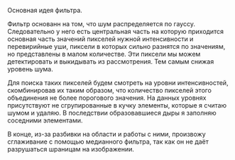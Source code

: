 Основная идея фильтра.

Фильтр основанн на том, что шум распределяется по гауссу. 
Следовательно у него есть центральная часть на которую приходится основная часть значений пикселей нужной интенсивности и перевирийные уши, пиксели в которых сильно разнятся по значениям, но представлены в малом количестве.
Эти пиксели мы можем детектировать и выкидывать из рассмотрения. 
Тем самым снижая уровень шума.

Для поиска таких пикселей будем смотреть на уровни интенсивностей, скомбинировав их таким образом, что количество пикселей этого объединения не более порогового значения.
На данных уровнях присутствуют не сгрупированные в кучку элементы, которые я считаю шумом и удаляю.
В последствии образовавшиеся дыры я заполняю соседними элементами.

В конце, из-за разбивки на области и работы с ними, произвожу сглаживание с помощью медианного фильтра, так как он не даёт разрушаться шраницам на изображении.
